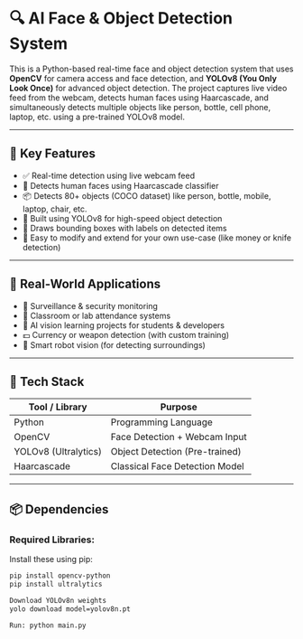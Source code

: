 # 🔍 AI Face & Object Detection System

This is a Python-based real-time face and object detection system that uses **OpenCV** for camera access and face detection, and **YOLOv8 (You Only Look Once)** for advanced object detection. The project captures live video feed from the webcam, detects human faces using Haarcascade, and simultaneously detects multiple objects like person, bottle, cell phone, laptop, etc. using a pre-trained YOLOv8 model.

---

## 🚀 Key Features

- ✅ Real-time detection using live webcam feed
- 💁 Detects human faces using Haarcascade classifier
- 📦 Detects 80+ objects (COCO dataset) like person, bottle, mobile, laptop, chair, etc.
- 🧠 Built using YOLOv8 for high-speed object detection
- 🔲 Draws bounding boxes with labels on detected items
- 🔧 Easy to modify and extend for your own use-case (like money or knife detection)

---

## 🎯 Real-World Applications

- 🔐 Surveillance & security monitoring
- 🏫 Classroom or lab attendance systems
- 🧠 AI vision learning projects for students & developers
- 💵 Currency or weapon detection (with custom training)
- 🤖 Smart robot vision (for detecting surroundings)

---

## 🧰 Tech Stack

| Tool / Library     | Purpose                          |
|--------------------|----------------------------------|
| Python             | Programming Language             |
| OpenCV             | Face Detection + Webcam Input    |
| YOLOv8 (Ultralytics)| Object Detection (Pre-trained) |
| Haarcascade        | Classical Face Detection Model   |

---

## 📦 Dependencies

### Required Libraries:
Install these using pip:
```bash
pip install opencv-python
pip install ultralytics

Download YOLOv8n weights 
yolo download model=yolov8n.pt

Run: python main.py
